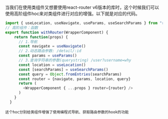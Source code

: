 当我们在使用类组件又想要使用react-router v6版本的库时，这个时候我们可以使用高阶组件hoc来对类组件进行对应的增强。以下就是对应的代码。
```javascript
import { useLocation, useNavigate, useParams, useSearchParams } from "react-router-dom"
// 高阶组件：函数
export function withRouter(WrapperComponent) {
    return function(props) {
      // 1.导航
      const navigate = useNavigate()
      // 2.动态路由参数: /detail/:id
      const params = useParams()
      // 3.查询字符串的参数(querystring) /user?username=why
      const location = useLocation()
      const [searchParams] = useSearchParams()
      const query = Object.fromEntries(searchParams)
      const router = {navigate, params, location, query}
      return (
        <WrapperComponent { ...props } router={router} />
      )
    } 
  }
```
	这个hoc分别给类组件增强了使用编程式导航、获取路由参数的hook的功能
